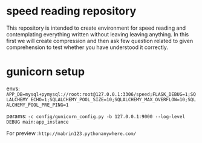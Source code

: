 # speed reading repository
This repository is intended to create environment for speed reading and contemplating everything written without leaving
leaving anything.
In this first we will create compression and then ask few question related to given comprehension to test whether you have
understood it correctly.


# gunicorn setup
envs:
     ```APP_DB=mysql+pymysql://root:root@127.0.0.1:3306/speed;FLASK_DEBUG=1;SQLALCHEMY_ECHO=1;SQLALCHEMY_POOL_SIZE=10;SQLALCHEMY_MAX_OVERFLOW=10;SQLALCHEMY_POOL_PRE_PING=1```
    
params:
    ```-c config/gunicorn_config.py -b 127.0.0.1:9000 --log-level DEBUG main:app_instance```
    
For preview :```http://mabrin123.pythonanywhere.com/```
